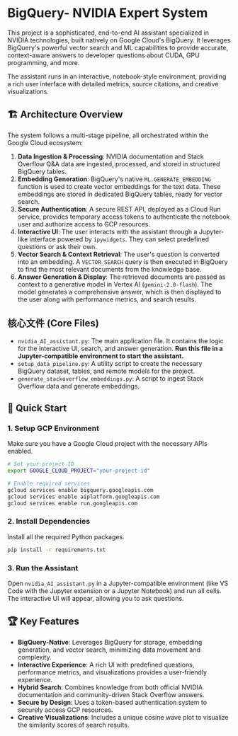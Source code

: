 # BigQuery- NVIDIA Expert System

This project is a sophisticated, end-to-end AI assistant specialized in NVIDIA technologies, built natively on Google Cloud's BigQuery. It leverages BigQuery's powerful vector search and ML capabilities to provide accurate, context-aware answers to developer questions about CUDA, GPU programming, and more.

The assistant runs in an interactive, notebook-style environment, providing a rich user interface with detailed metrics, source citations, and creative visualizations.

## 🏗️ Architecture Overview

The system follows a multi-stage pipeline, all orchestrated within the Google Cloud ecosystem:

1.  **Data Ingestion & Processing**: NVIDIA documentation and Stack Overflow Q&A data are ingested, processed, and stored in structured BigQuery tables.
2.  **Embedding Generation**: BigQuery's native `ML.GENERATE_EMBEDDING` function is used to create vector embeddings for the text data. These embeddings are stored in dedicated BigQuery tables, ready for vector search.
3.  **Secure Authentication**: A secure REST API, deployed as a Cloud Run service, provides temporary access tokens to authenticate the notebook user and authorize access to GCP resources.
4.  **Interactive UI**: The user interacts with the assistant through a Jupyter-like interface powered by `ipywidgets`. They can select predefined questions or ask their own.
5.  **Vector Search & Context Retrieval**: The user's question is converted into an embedding. A `VECTOR_SEARCH` query is then executed in BigQuery to find the most relevant documents from the knowledge base.
6.  **Answer Generation & Display**: The retrieved documents are passed as context to a generative model in Vertex AI (`gemini-2.0-flash`). The model generates a comprehensive answer, which is then displayed to the user along with performance metrics, and search results.
## 核心文件 (Core Files)

-   `nvidia_AI_assistant.py`: The main application file. It contains the logic for the interactive UI, search, and answer generation. **Run this file in a Jupyter-compatible environment to start the assistant.**
-   `setup_data_pipeline.py`: A utility script to create the necessary BigQuery dataset, tables, and remote models for the project.
-   `generate_stackoverflow_embeddings.py`: A script to ingest Stack Overflow data and generate embeddings.

## 🚀 Quick Start

### 1. Setup GCP Environment

Make sure you have a Google Cloud project with the necessary APIs enabled.

```bash
# Set your project ID
export GOOGLE_CLOUD_PROJECT="your-project-id"

# Enable required services
gcloud services enable bigquery.googleapis.com
gcloud services enable aiplatform.googleapis.com
gcloud services enable run.googleapis.com
```

### 2. Install Dependencies

Install all the required Python packages.

```bash
pip install -r requirements.txt
```

### 3. Run the Assistant

Open `nvidia_AI_assistant.py` in a Jupyter-compatible environment (like VS Code with the Jupyter extension or a Jupyter Notebook) and run all cells. The interactive UI will appear, allowing you to ask questions.

## 🏆 Key Features

-   **BigQuery-Native**: Leverages BigQuery for storage, embedding generation, and vector search, minimizing data movement and complexity.
-   **Interactive Experience**: A rich UI with predefined questions, performance metrics, and visualizations provides a user-friendly experience.
-   **Hybrid Search**: Combines knowledge from both official NVIDIA documentation and community-driven Stack Overflow answers.
-   **Secure by Design**: Uses a token-based authentication system to securely access GCP resources.
-   **Creative Visualizations**: Includes a unique cosine wave plot to visualize the similarity scores of search results.
